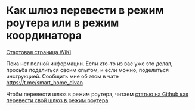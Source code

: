 # Как шлюз перевести в режим роутера или в режим координатора

[Стартовая страница WiKi](https://github.com/DivanX10/wiki#readme)

Пока нет полной информации. Если кто-то из вас уже это делал, просьба поделиться своим опытом, и если можно, поделиться инструкцией. Сообщить мне об этом в чате https://t.me/smart_home_divan

Чтобы перевести шлюз в режим роутера, читаем [статью на Github как перевести свой шлюз в режим роутера](https://github.com/igo-r/Lumi-Router-JN5169)

